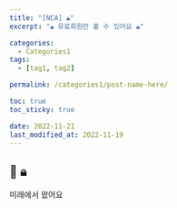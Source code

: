 ```yaml
---
title: "[NCA] 🔒︎"
excerpt: "🔒︎ 유료회원만 볼 수 있어요 🔒︎"

categories:
  - Categories1
tags:
  - [tag1, tag2]

permalink: /categories1/post-name-here/

toc: true
toc_sticky: true

date: 2022-11-21
last_modified_at: 2022-11-19
---
```


## 🦥 🔒︎

미래에서 왔어요
